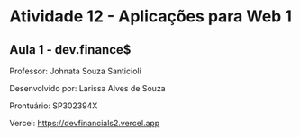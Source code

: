 # Atividade 12 - Aplicações para Web 1

## Aula 1 - dev.finance$

Professor: Johnata Souza Santicioli

Desenvolvido por: Larissa Alves de Souza

Prontuário: SP302394X

Vercel: https://devfinancials2.vercel.app
